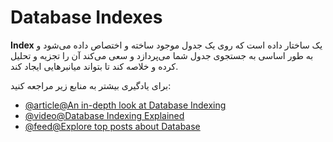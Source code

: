 # Database Indexes

**Index** یک ساختار داده است که روی یک جدول موجود ساخته و اختصاص داده می‌شود و به طور اساسی به جستجوی جدول شما می‌پردازد و سعی می‌کند آن را تجزیه و تحلیل کرده و خلاصه کند تا بتواند میانبرهایی ایجاد کند.

برای یادگیری بیشتر به منابع زیر مراجعه کنید:

- [@article@An in-depth look at Database Indexing](https://www.freecodecamp.org/news/database-indexing-at-a-glance-bb50809d48bd/)
- [@video@Database Indexing Explained](https://www.youtube.com/watch?v=-qNSXK7s7_w)
- [@feed@Explore top posts about Database](https://app.daily.dev/tags/database?ref=roadmapsh)
